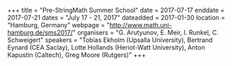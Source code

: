 +++
title = "Pre-StringMath Summer School"
date = 2017-07-17
enddate = 2017-07-21
dates = "July 17 - 21, 2017"
dateadded = 2017-01-30
location = "Hamburg, Germany"
webpage = "http://www.math.uni-hamburg.de/sms2017/"
organisers = "G. Arutyunov, E. Meir, I. Runkel, C. Schweigert"
speakers = "Tobias Ekholm (Upsalla University), Bertrand Eynard (CEA Saclay), Lotte Hollands (Heriot-Watt University), Anton Kapustin (Caltech), Greg Moore (Rutgers)"
+++

